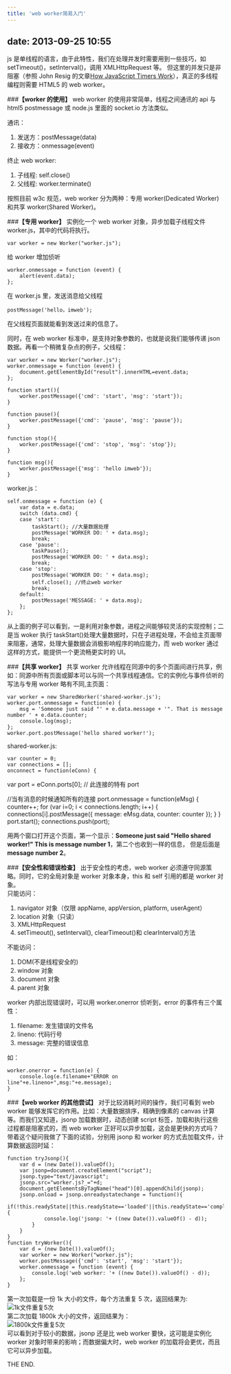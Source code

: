 ```yaml
---
title: 'web worker简易入门'
---
```


## date: 2013-09-25 10:55

js 是单线程的语言，由于此特性，我们在处理并发时需要用到一些技巧，如 setTimeout()，setInterval()，调用 XMLHttpRequest 等。
但这里的并发只是非阻塞（参照 John Resig 的文章[How JavaScript Timers Work](http://ejohn.org/blog/how-javascript-timers-work/)），真正的多线程编程则需要 HTML5 的 web worker。

<!-- more -->

###**【worker 的使用】**
web worker 的使用非常简单，线程之间通讯的 api 与 html5 postmessage 或 node.js 里面的 socket.io 方法类似。

通讯：

1. 发送方：postMessage(data)
2. 接收方：onmessage(event)

终止 web worker:

1. 子线程: self.close()
2. 父线程: worker.terminate()

按照目前 w3c 规范，web worker 分为两种：专用 worker(Dedicated Worker)和共享 worker(Shared Worker)。

<!--more-->

###**【专用 worker】**
实例化一个 web worker 对象，异步加载子线程文件 worker.js，其中的代码将执行。

    var worker = new Worker("worker.js");

给 worker 增加侦听

    worker.onmessage = function (event) {
        alert(event.data);
    };

在 worker.js 里，发送消息给父线程

    postMessage('hello，imweb');

在父线程页面就能看到发送过来的信息了。

同时，在 web worker 标准中，是支持对象参数的，也就是说我们能够传递 json 数据。再看一个稍微复杂点的例子，父线程：

    var worker = new Worker("worker.js");
    worker.onmessage = function (event) {
    	document.getElementById("result").innerHTML=event.data;
    };

    function start(){
    	worker.postMessage({'cmd': 'start', 'msg': 'start'});
    }

    function pause(){
    	worker.postMessage({'cmd': 'pause', 'msg': 'pause'});
    }

    function stop(){
    	worker.postMessage({'cmd': 'stop', 'msg': 'stop'});
    }

    function msg(){
    	worker.postMessage({'msg': 'hello imweb'});
    }

worker.js：

    self.onmessage = function (e) {
    	var data = e.data;
      	switch (data.cmd) {
        case 'start':
        	taskStart(); //大量数据处理
          	postMessage('WORKER DO: ' + data.msg);
          	break;
        case 'pause':
        	taskPause();
          	postMessage('WORKER DO: ' + data.msg);
          	break;
        case 'stop':
          	postMessage('WORKER DO: ' + data.msg);
          	self.close(); //终止web worker
          	break;
        default:
          	postMessage('MESSAGE: ' + data.msg);
      	};
    };

从上面的例子可以看到，一是利用对象参数，进程之间能够较灵活的实现控制；二是当 woker 执行 taskStart()处理大量数据时，只在子进程处理，不会给主页面带来阻塞，通常，处理大量数据会消极影响程序的响应能力，而 web worker 通过这样的方式，能提供一个更流畅更实时的 UI。

###**【共享 worker】**
共享 worker 允许线程在同源中的多个页面间进行共享，例如：同源中所有页面或脚本可以与同一个共享线程通信。它的实例化与事件侦听的写法与专用 worker 略有不同,主页面：

    var worker = new SharedWorker('shared-worker.js');
    worker.port.onmessage = function(e) {
        msg = 'Someone just said "' + e.data.message + '". That is message number ' + e.data.counter;
        console.log(msg);
    };
    worker.port.postMessage('hello shared worker!');

shared-worker.js:

    var counter = 0;
    var connections = [];
    onconnect = function(eConn) {

var port = eConn.ports[0]; // 此连接的特有 port

//当有消息的时候通知所有的连接
port.onmessage = function(eMsg) {
counter++;
for (var i=0; i < connections.length; i++) {
connections[i].postMessage({
message: eMsg.data,
counter: counter
});
}
}
port.start();
connections.push(port);

用两个窗口打开这个页面，第一个显示：**Someone just said "Hello shared worker!" This is message number 1**，第二个也收到一样的信息，
但是后面是**message number 2**。

###**【安全性和错误检查】**
出于安全性的考虑，web worker 必须遵守同源策略。同时，它的全局对象是 worker 对象本身，this 和 self 引用的都是 worker 对象。  
只能访问：

1. navigator 对象（仅限 appName, appVersion, platform, userAgent）
2. location 对象（只读）
3. XMLHttpRequest
4. setTimeout(), setInterval(), clearTimeout()和 clearInterval()方法

不能访问：

1. DOM(不是线程安全的)
2. window 对象
3. document 对象
4. parent 对象

worker 内部出现错误时，可以用 worker.onerror 侦听到，error 的事件有三个属性：

1. filename: 发生错误的文件名
2. lineno: 代码行号
3. message: 完整的错误信息

如：

    worker.onerror = function(e) {
    	console.log(e.filename+"ERROR on line"+e.lineno+",msg:"+e.message);
    }

###**【web worker 的其他尝试】**
对于比较消耗时间的操作，我们可看到 web worker 能够发挥它的作用。比如：大量数据排序，精确到像素的 canvas 计算等。而我们又知道，jsonp 加载数据时，动态创建 script 标签，加载和执行这些过程都是阻塞式的，而 web worker 正好可以异步加载，这会是更快的方式吗？带着这个疑问我做了下面的试验，分别用 jsonp 和 worker 的方式去加载文件，计算数据返回时延：

    function tryJsonp(){
    	var d = (new Date()).valueOf();
    	var jsonp=document.createElement("script");
        jsonp.type="text/javascript";
        jsonp.src="worker.js?_="+d;
        document.getElementsByTagName("head")[0].appendChild(jsonp);
        jsonp.onload = jsonp.onreadystatechange = function(){
    	   	if(!this.readyState||this.readyState=='loaded'||this.readyState=='complete'){
    	   		console.log('jsonp: '+ ((new Date()).valueOf() - d));
    		}
    	}
    }
    function tryWorker(){
    	var d = (new Date()).valueOf();
    	var worker = new Worker("worker.js");
    	worker.postMessage({'cmd': 'start', 'msg': 'start'});
    	worker.onmessage = function (event) {
    		console.log('web worker: '+ ((new Date()).valueOf() - d));
    	};
    }

第一次加载是一份 1k 大小的文件，每个方法重复 5 次，返回结果为:  
![1k文件重复5次](/assets/blogImg/web_worker1.png)  
第二次加载 1800k 大小的文件，返回结果为：  
![1800k文件重复5次](/assets/blogImg/web_worker2.png)  
可以看到对于较小的数据，jsonp 还是比 web worker 要快，这可能是实例化 worker 对象时带来的影响；而数据偏大时，web worker 的加载将会更优，而且它可以异步加载。

THE END.
